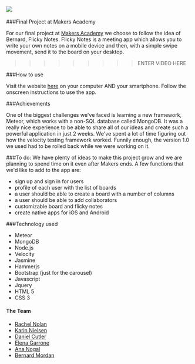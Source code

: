 ## <img src="http://i62.tinypic.com/20u9546.png">

###Final Project at Makers Academy

For our final project at [Makers Academy](http://www.makersacademy.com/) we choose to follow the idea of Bernard, Flicky Notes.
Flicky Notes is a meeting app which allows you to write your own notes on a mobile device and then, with a simple swipe movement, send it to the board on your desktop.

>>>>>>>>> ENTER VIDEO HERE

###How to use

Visit the website [here](http://flickynotes.meteor.com/) on your computer AND your smartphone.
Follow the onscreen instructions to use the app.

###Achievements

One of the biggest challenges we've faced is learning a new framework, Meteor, which works with a non-SQL database called MongoDB. It was a really nice experience to be able to share all of our ideas and create such a powerful application in just 2 weeks.
We've spent a lot of time figuring out how the velocity testing framework worked. Funnily enough, the version 1.0 we used had to be rolled back while we were working on it. 

###To do:
We have plenty of ideas to make this project grow and we are planning to spend time on it even after Makers ends.
A few functions that we'd like to add to the app are:
- sign up and sign in for users
- profile of each user with the list of boards
- a user should be able to create a board with a number of columns
- a user should be able to add collaborators
- customizable board and flicky notes
- create native apps for iOS and Android

###Technology used
- Meteor
- MongoDB
- Node.js
- Velocity
- Jasmine
- Hammerjs
- Bootstrap (just for the carousel)
- Javascript
- Jquery
- HTML 5
- CSS 3
  
#### The Team

+ [Rachel Nolan](https://github.com/SBLLB)
+ [Karin Nielsen](https://github.com/karinnielsen)
+ [Daniel Cutler](https://github.com/danjocutler)
+ [Elena Garrone](https://github.com/elenagarrone)
+ [Ana Nogal](https://github.com/ananogal)
+ [Bernard Mordan](https://github.com/bmordan)